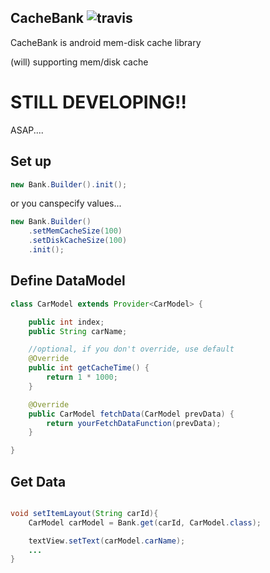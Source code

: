CacheBank 
![travis](https://travis-ci.org/JSpiner/CacheBank.svg?branch=master)
---------------
CacheBank is android mem-disk cache library

(will) supporting mem/disk cache


# STILL DEVELOPING!!
ASAP....

Set up
-------------
```java
new Bank.Builder().init();
```

or you canspecify values...
```java
new Bank.Builder()
    .setMemCacheSize(100)
    .setDiskCacheSize(100)
    .init();
```


Define DataModel
----------------
```java
class CarModel extends Provider<CarModel> {

    public int index;
    public String carName;

    //optional, if you don't override, use default
    @Override
    public int getCacheTime() {
        return 1 * 1000;
    }

    @Override
    public CarModel fetchData(CarModel prevData) {
        return yourFetchDataFunction(prevData);
    }

}

```

Get Data
----------------------
```java

void setItemLayout(String carId){
    CarModel carModel = Bank.get(carId, CarModel.class);

    textView.setText(carModel.carName);
    ...
}

```